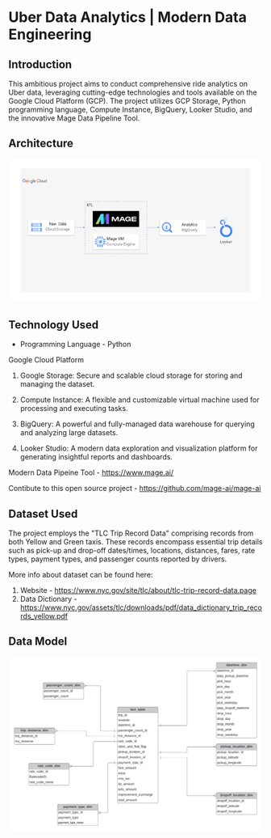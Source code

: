 # Uber Data Analytics | Modern Data Engineering

## Introduction

This ambitious project aims to conduct comprehensive ride analytics on Uber data, leveraging cutting-edge technologies and tools available on the Google Cloud Platform (GCP). The project utilizes GCP Storage, Python programming language, Compute Instance, BigQuery, Looker Studio, and the innovative Mage Data Pipeline Tool.

## Architecture 
<img src="architecture.jpg">

## Technology Used
- Programming Language - Python

Google Cloud Platform

1) Google Storage: Secure and scalable cloud storage for storing and managing the dataset.

2) Compute Instance: A flexible and customizable virtual machine used for processing and executing tasks.

3) BigQuery: A powerful and fully-managed data warehouse for querying and analyzing large datasets.

4) Looker Studio: A modern data exploration and visualization platform for generating insightful reports and dashboards.

Modern Data Pipeine Tool - https://www.mage.ai/

Contibute to this open source project - https://github.com/mage-ai/mage-ai


## Dataset Used
The project employs the "TLC Trip Record Data" comprising records from both Yellow and Green taxis. These records encompass essential trip details such as pick-up and drop-off dates/times, locations, distances, fares, rate types, payment types, and passenger counts reported by drivers.

More info about dataset can be found here:
1. Website - https://www.nyc.gov/site/tlc/about/tlc-trip-record-data.page
2. Data Dictionary - https://www.nyc.gov/assets/tlc/downloads/pdf/data_dictionary_trip_records_yellow.pdf

## Data Model
<img src="data_model.jpeg">


